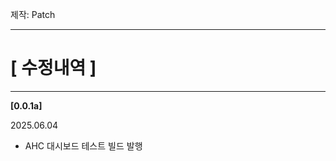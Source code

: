 
제작: Patch

---------------------------------------------------------------
# [ 수정내역 ]
---------------------------------------------------------------
**[0.0.1a]**

2025.06.04
- AHC 대시보드 테스트 빌드 발행